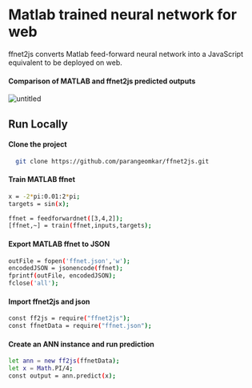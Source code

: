 # Matlab trained neural network for web
ffnet2js converts Matlab feed-forward neural network into a JavaScript equivalent to be deployed on web.


#### Comparison of MATLAB and ffnet2js predicted outputs
![untitled](https://user-images.githubusercontent.com/34441691/209355066-df2cf0ed-5609-41e4-8f47-977acd2cb139.png)


## Run Locally

#### Clone the project
```bash
  git clone https://github.com/parangeomkar/ffnet2js.git
```

#### Train MATLAB ffnet
```bash
x = -2*pi:0.01:2*pi;
targets = sin(x);

ffnet = feedforwardnet([3,4,2]);
[ffnet,~] = train(ffnet,inputs,targets);
```

#### Export MATLAB ffnet to JSON
```bash
outFile = fopen('ffnet.json','w');
encodedJSON = jsonencode(ffnet); 
fprintf(outFile, encodedJSON); 
fclose('all');
```

#### Import ffnet2js and json
```bash
const ff2js = require("ffnet2js");
const ffnetData = require("ffnet.json");
```


#### Create an ANN instance and run prediction
```bash
let ann = new ff2js(ffnetData);
let x = Math.PI/4;
const output = ann.predict(x);
```
